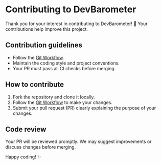 # Contributing to DevBarometer

Thank you for your interest in contributing to DevBarometer! 🎉
Your contributions help improve this project.

## Contribution guidelines

- Follow the [Git Workflow](docs/git_workflow.md).
- Maintain the coding style and project conventions.
- Your PR must pass all CI checks before merging.

## How to contribute

1. Fork the repository and clone it locally.
2. Follow the [Git Workflow](docs/git_workflow.md) to make your changes.
3. Submit your pull request (PR) clearly explaining the purpose of your changes.

## Code review

Your PR will be reviewed promptly. We may suggest improvements or discuss changes before merging.

Happy coding! ✨
